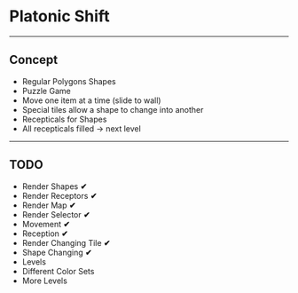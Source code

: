 # Platonic Shift
---
## Concept
* Regular Polygons Shapes
* Puzzle Game
* Move one item at a time (slide to wall)
* Special tiles allow a shape to change into another
* Recepticals for Shapes
* All recepticals filled -> next level
---
## TODO
* Render Shapes __✔__
* Render Receptors __✔__
* Render Map __✔__
* Render Selector __✔__
* Movement __✔__
* Reception __✔__
* Render Changing Tile __✔__
* Shape Changing __✔__
* Levels
* Different Color Sets
* More Levels
